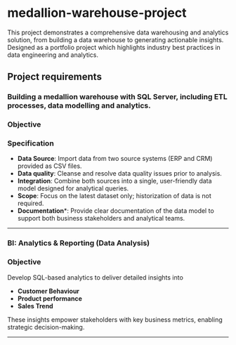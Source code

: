 # medallion-warehouse-project

This project demonstrates a comprehensive data warehousing and analytics solution, from building a data warehouse to generating actionable insights. Designed as a portfolio project which highlights industry best practices in data engineering and analytics.

## Project requirements

### Building a medallion warehouse with SQL Server, including ETL processes, data modelling and analytics.

### Objective

### Specification
- **Data Source**: Import data from two source systems (ERP and CRM) provided as CSV files.
-  **Data quality**: Cleanse and resolve data quality issues prior to analysis.
-  **Integration**: Combine both sources into a single, user-friendly data model designed for analytical queries.
-  **Scope**: Focus on the latest dataset only; historization of data is not required.
-  **Documentation***: Provide clear documentation of the data model to support both business stakeholders and analytical teams.

---

### BI: Analytics & Reporting (Data Analysis)

### Objective
Develop SQL-based analytics to deliver detailed insights into

- **Customer Behaviour**
- **Product performance**
- **Sales Trend**

These insights empower stakeholders with key business metrics, enabling strategic decision-making.

---
